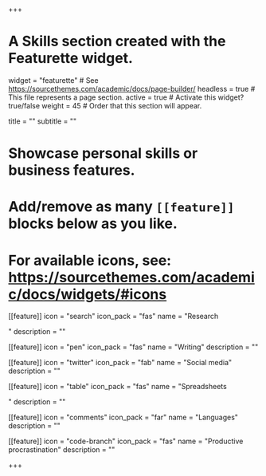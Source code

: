 +++
# A Skills section created with the Featurette widget.
widget = "featurette"  # See https://sourcethemes.com/academic/docs/page-builder/
headless = true  # This file represents a page section.
active = true  # Activate this widget? true/false
weight = 45  # Order that this section will appear.

title = ""
subtitle = ""

# Showcase personal skills or business features.
# 
# Add/remove as many `[[feature]]` blocks below as you like.
# 
# For available icons, see: https://sourcethemes.com/academic/docs/widgets/#icons

[[feature]]
  icon = "search"
  icon_pack = "fas"
  name = "Research
  
  "
  description = ""
  
[[feature]]
  icon = "pen"
  icon_pack = "fas"
  name = "Writing"
  description = ""  
  
[[feature]]
  icon = "twitter"
  icon_pack = "fab"
  name = "Social media"
  description = ""
  
[[feature]]
  icon = "table"
  icon_pack = "fas"
  name = "Spreadsheets
  
  "
  description = ""

[[feature]]
  icon = "comments"
  icon_pack = "far"
  name = "Languages"
  description = ""

[[feature]]
  icon = "code-branch"
  icon_pack = "fas"
  name = "Productive procrastination"
  description = ""


+++
